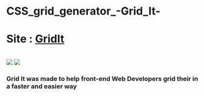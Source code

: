 # CSS_grid_generator_-Grid_It-
<h1>Site : <a href="https://raadhasan.github.io/CSS_grid_generator_-Grid_It-/">GridIt</a></h1> <br/>
<img src="https://user-images.githubusercontent.com/72972913/112693784-404ba200-8e92-11eb-84af-edf2a36c6621.png"/>
<img src="https://user-images.githubusercontent.com/72972913/112694119-db447c00-8e92-11eb-88bd-352b6e8fd0be.png"/>
<br/>
<h3>Grid It was made to help front-end Web Developers grid their in a faster and easier way</h3>

